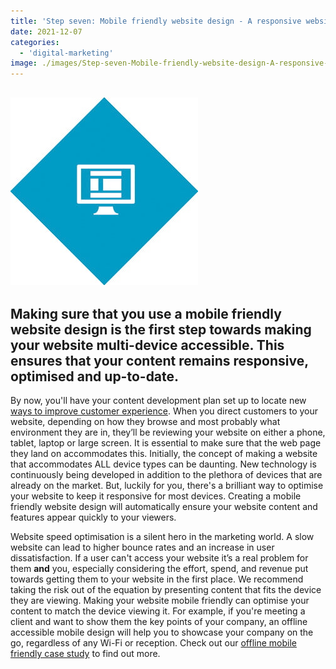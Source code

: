 ```yaml
---
title: 'Step seven: Mobile friendly website design - A responsive website for all devices'
date: 2021-12-07
categories:
  - 'digital-marketing'
image: ./images/Step-seven-Mobile-friendly-website-design-A-responsive-website-for-all-devices.jpg
---
```


## ![](images/icon-step7-1.jpg)

## **Making sure that you use a mobile friendly website design is the first step towards making your website multi-device accessible. This ensures that your content remains responsive, optimised and up-to-date.**

By now, you'll have your content development plan set up to locate new [ways to improve customer experience](https://ebp-copy.eblue-hosting.co.uk/blog/ways-to-improve-customer-experience/). When you direct customers to your website, depending on how they browse and most probably what environment they are in, they’ll be reviewing your website on either a phone, tablet, laptop or large screen. It is essential to make sure that the web page they land on accommodates this. Initially, the concept of making a website that accommodates ALL device types can be daunting. New technology is continuously being developed in addition to the plethora of devices that are already on the market. But, luckily for you, there's a brilliant way to optimise your website to keep it responsive for most devices. Creating a mobile friendly website design will automatically ensure your website content and features appear quickly to your viewers.

Website speed optimisation is a silent hero in the marketing world. A slow website can lead to higher bounce rates and an increase in user dissatisfaction. If a user can't access your website it’s a real problem for them **and** you, especially considering the effort, spend, and revenue put towards getting them to your website in the first place. We recommend taking the risk out of the equation by presenting content that fits the device they are viewing. Making your website mobile friendly can optimise your content to match the device viewing it. For example, if you're meeting a client and want to show them the key points of your company, an offline accessible mobile design will help you to showcase your company on the go, regardless of any Wi-Fi or reception. Check out our [offline mobile friendly case study](https://ebp-copy.eblue-hosting.co.uk/case-studies/maggie-mullan-architects/) to find out more.
